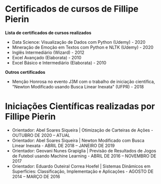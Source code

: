 # Certificados de cursos de Fillipe Pierin

**Lista de certificados de cursos realizados**
* Data Science: Visualização de Dados com Python (Udemy) - 2020
* Mineração de Emoção em Textos com Python e NLTK (Udemy) - 2020
* Inglês Intermediário (Wizard) - 2012
* Excel Avançado (Elaborata) - 2010
* Excel Básico e Intermediário (Elaborata) - 2010

**Outros certificados**
* Menção Honrosa no evento J3M com o trabalho de iniciação científica, "Newton Modificado usando Busca Linear Inexata" (UFPR) - 2018

# Iniciações Científicas realizadas por Fillipe Pierin
* Orientador: Abel Soares Siqueira | Otimização de Carteiras de Ações - OUTUBRO DE 2020 – ATUAL
* Orientador: Abel Soares Siqueira | Newton Modificado com Busca Linear Inexata - ABRIL DE 2018 – JANEIRO DE 2019
* Orientador: Geovani Nunes Grapiglia | Previsão de Resultados de Jogos de Futebol usando Machine Learning - ABRIL DE 2016 – NOVEMBRO DE 2017
* Orientador: Eduardo Outeiral Correa Hoefel | Sistemas Dinâmicos em Superfícies: Classificação, Implementação e Aplicações - AGOSTO DE 2014 – MARÇO DE 2016
